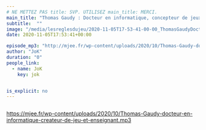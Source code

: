 ```yaml
---
# NE METTEZ PAS title: SVP. UTILISEZ main_title: MERCI.
main_title: "Thomas Gaudy : Docteur en informatique, concepteur de jeux vidéo et enseignant"
subtitle:  ""
image: "/media/lesreglesdujeu/2020-11-05T17-53-41-00-00_ThomasGaudyDocteureninformatiqueconcepteurdejeuxvidoetenseignant.jpg"
date: 2020-11-05T17:53:41+00:00

episode_mp3: "http://mjee.fr/wp-content/uploads/2020/10/Thomas-Gaudy-docteur-en-informatique-createur-de-jeu-et-enseignant.mp3"
author: "JoK"
duration: "0"
people_link: 
  - name: JoK
    key: jok


is_explicit: no
---
```


<PodcastHeader/>

<!-- ECRIRE LA DESCRIPTION DE L'EPISODE SOUS CETTE LIGNE -->

<img src="https://lesreglesdujeupodcast.files.wordpress.com/2020/11/thomas-gaudy.jpg?w=720" alt="">



 

<a href="https://mjee.fr/wp-content/uploads/2020/10/Thomas-Gaudy-docteur-en-informatique-createur-de-jeu-et-enseignant.mp3" rel="nofollow">https://mjee.fr/wp-content/uploads/2020/10/Thomas-Gaudy-docteur-en-informatique-createur-de-jeu-et-enseignant.mp3</a>
 


